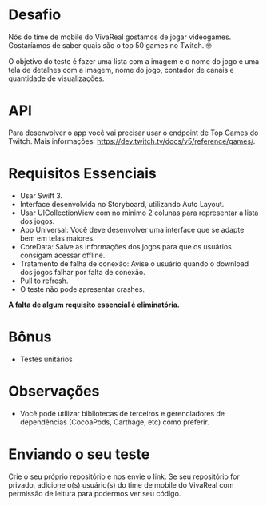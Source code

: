 # Desafio

Nós do time de mobile do VivaReal gostamos de jogar videogames. Gostaríamos de saber quais são o top 50 games no Twitch. 🤓

O objetivo do teste é fazer uma lista com a imagem e o nome do jogo e uma tela de detalhes com a imagem, nome do jogo, contador de canais e quantidade de visualizações.

# API

Para desenvolver o app você vai precisar usar o endpoint de Top Games do Twitch. Mais informações: https://dev.twitch.tv/docs/v5/reference/games/.

# Requisitos Essenciais

* Usar Swift 3.
* Interface desenvolvida no Storyboard, utilizando Auto Layout.
* Usar UICollectionView com no minimo 2 colunas para representar a lista dos jogos.
* App Universal: Você deve desenvolver uma interface que se adapte bem em telas maiores.
* CoreData: Salve as informações dos jogos para que os usuários consigam acessar offline.
* Tratamento de falha de conexão: Avise o usuário quando o download dos jogos falhar por falta de conexão.
* Pull to refresh.
* O teste não pode apresentar crashes.

**A falta de algum requisito essencial é eliminatória.**

# Bônus

* Testes unitários

# Observações

* Você pode utilizar bibliotecas de terceiros e gerenciadores de dependências (CocoaPods, Carthage, etc) como preferir.

# Enviando o seu teste  

Crie o seu próprio repositório e nos envie o link. Se seu repositório for privado, adicione o(s) usuário(s) do time de mobile do VivaReal com permissão de leitura para podermos ver seu código.

